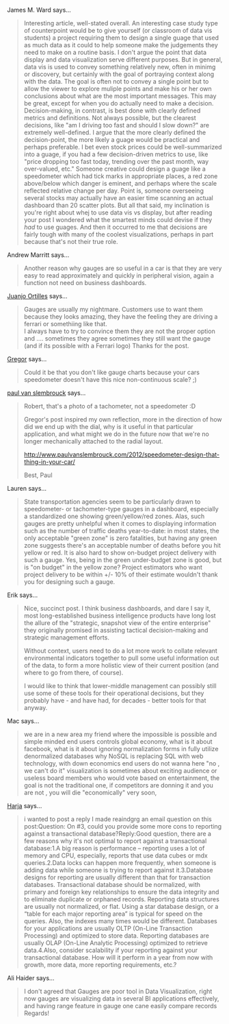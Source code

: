 James M. Ward says…
>	Interesting article, well-stated overall. An interesting case study type of counterpoint would be to give yourself (or classroom of data vis students) a project requiring them to design a single guage that used as much data as it could to help someone make the judgements they need to make on a routine basis. I don't argue the point that data display and data visualization serve different purposes. But in general, data vis is used to convey something relatively new, often in minimg or discovery, but certainly with the goal of portraying context along with the data. The goal is often not to convey a single point but to allow the viewer to explore muliple points and make his or her own conclusions about what are the most important messages. This may be great, except for when you do actually need to make a decision. Decision-making, in contrast, is best done with clearly defined metrics and definitions. Not always possible, but the clearest decisions, like "am I driving too fast and should I slow down?" are extremely well-defined. I argue that the more clearly defined the decision-point, the more likely a guage would be practical and perhaps preferable. I bet even stock prices could be well-summarized into a guage, if you had a few decision-driven metrics to use, like "price dropping too fast today, trending over the past month, way over-valued, etc." Someone creative could design a guage like a speedometer which had tick marks in appropriate places, a red zone above/below which danger is eminent, and perhaps where the scale reflected relative change per day. Point is, someone overseeing several stocks may actually have an easier time scanning an actual dashboard than 20 scatter plots. But all that said, my inclination is you're right about whej to use data vis vs display, but after reading your post I wondered what the smartest minds could devise if they *had* to use guages. And then it occurred to me that decisions are fairly tough with many of the coolest visualizations, perhaps in part because that's not their true role.

Andrew Marritt says…
>	Another reason why gauges are so useful in a car is that they are very easy to read approximately and quickly in peripheral vision, again a function not need on business dashboards.

<a href="http://pentahohispano.blogspot.com" rel="nofollow noopener" target="_blank">Juanjo Ortilles</a> says…
>	Gauges are  usually my nightmare. Customers use to want them because they looks amazing, they have the feeling they are driving a ferrari or somethiing like that.  
>	I always have to  try to convince them they are not the proper option and .... sometimes they agree sometimes they still want the gauge (and if its possible with a Ferrari logo)
>	Thanks for the post.

<a href="http://vis4.net/blog/" rel="nofollow noopener" target="_blank">Gregor</a> says…
>	Could it be that you don't like gauge charts because your cars speedometer doesn't have this nice non-continuous scale? ;)

<a href="http://www.paulvanslembrouck.com" rel="nofollow noopener" target="_blank">paul van slembrouck</a> says…
>	Robert, that's a photo of a tachometer, not a speedometer :D
>	
>	Gregor's post inspired my own reflection, more in the direction of how did we end up with the dial, why is it useful in that particular application, and what might we do in the future now that we're no longer mechanically attached to the radial layout.
>	
>	http://www.paulvanslembrouck.com/2012/speedometer-design-that-thing-in-your-car/
>	
>	Best,
>	Paul

Lauren says…
>	State transportation agencies seem to be particularly drawn to speedometer- or tachometer-type gauges in a dashboard, especially a standardized one showing green/yellow/red zones. Alas, such gauges are pretty unhelpful when it comes to displaying information such as the number of traffic deaths year-to-date: in most states, the only acceptable "green zone" is zero fatalities, but having any green zone suggests there's an acceptable number of deaths before you hit yellow or red. It is also hard to show on-budget project delivery with such a gauge. Yes, being in the green under-budget zone is good, but is "on budget" in the yellow zone? Project estimators who want project delivery to be within +/- 10% of their estimate wouldn't thank you for designing such a gauge.

Erik says…
>	Nice, succinct post. I think business dashboards, and dare I say it, most long-established business intelligence products have long lost the allure of the "strategic, snapshot view of the entire enterprise" they originally promised in assisting tactical decision-making and strategic management efforts. 
>	
>	Without context, users need to do a lot more work to collate relevant environmental indicators together to pull some useful information out of the data, to form a more holistic view of their current position (and where to go from there, of course). 
>	
>	I would like to think that lower-middle management can possibly still use some of these tools for their operational decisions, but they probably have - and have had, for decades - better tools for that anyway.

Mac says…
>	we are in a new area my friend where the impossible is possible and simple minded end users controls global economy, what is it about facebook, what is it about ignoring normalization forms in fully utilize denormalized databases why NoSQL is replacing SQL with web technology, with down economics end users do not wanna here "no , we can't do it" visualization is sometimes about exciting audience or useless board members who would vote based on entertainment, the goal is not the traditional one, if competitors are donning it and you are not , you will die "economically" very soon,

<a href="http://www.facebook.com/profile.php?id=100003407033255" rel="nofollow noopener" target="_blank">Harja</a> says…
>	i wanted to post a reply I made reaindgrg an email question on this post:Question: On #3, could you provide some more cons to reporting against a transactional database?Reply:Good question, there are a few reasons why it's not optimal to report against a transactional database:1.A big reason is performance – reporting uses a lot of memory and CPU, especially, reports that use data cubes or mdx queries.2.Data locks can happen more frequently, when someone is adding data while someone is trying to report against it.3.Database designs for reporting are usually different than that for transaction databases. Transactional database should be normalized, with primary and foreign key relationships to ensure the data integrity and to eliminate duplicate or orphaned records. Reporting data structures are usually not normalized, or flat. Using a star database design, or a “table for each major reporting area” is typical for speed on the queries. Also, the indexes many times would be different. Databases for your applications are usually OLTP (On-Line Transaction Processing) and optimized to store data. Reporting databases are usually OLAP (On-Line Analytic Processing) optimized to retrieve data.4.Also, consider scalability if your reporting against your transactional database. How will it perform in a year from now with growth, more data, more reporting requirements, etc.?

Ali Haider says…
>	I don't agreed that Gauges are poor tool in Data Visualization, right now gauges are visualizing data in several BI applications effectively, and having range feature in gauge one cane easily compare records
>	Regards!
